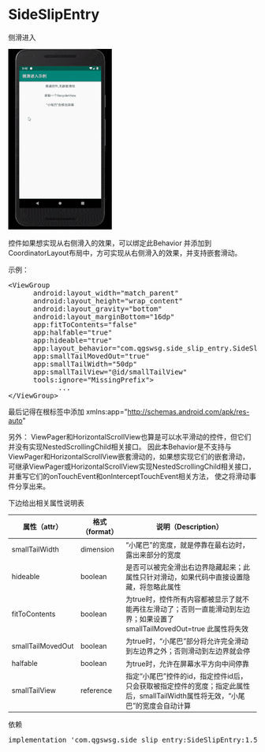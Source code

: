 # SideSlipEntry

侧滑进入 

![效果图](https://github.com/qgswsg/SideslipEntry/blob/master/%E7%A4%BA%E4%BE%8B.gif)

控件如果想实现从右侧滑入的效果，可以绑定此Behavior 并添加到CoordinatorLayout布局中，方可实现从右侧滑入的效果，并支持嵌套滑动。 

示例：
<pre>
&lt;ViewGroup
      android:layout_width=&quot;match_parent&quot;
      android:layout_height=&quot;wrap_content&quot;
      android:layout_gravity=&quot;bottom&quot;
      android:layout_marginBottom=&quot;16dp&quot;
      app:fitToContents=&quot;false&quot;
      app:halfable=&quot;true&quot;
      app:hideable=&quot;true&quot;
      app:layout_behavior=&quot;com.qgswsg.side_slip_entry.SideSlipEntryBehavior&quot;
      app:smallTailMovedOut=&quot;true&quot;
      app:smallTailWidth=&quot;50dp&quot;
      app:smallTailView=&quot;@id/smallTailView&quot;
      tools:ignore=&quot;MissingPrefix&quot;&gt;
            ...
&lt;/ViewGroup&gt;
</pre>
最后记得在根标签中添加 xmlns:app="http://schemas.android.com/apk/res-auto"

另外：
ViewPager和HorizontalScrollView也算是可以水平滑动的控件，但它们并没有实现NestedScrollingChild相关接口。 因此本Behavior是不支持与ViewPager和HorizontalScrollView嵌套滑动的，如果想实现它们的嵌套滑动， 可继承ViewPager或HorizontalScrollView实现NestedScrollingChild相关接口，并重写它们的onTouchEvent和onInterceptTouchEvent相关方法， 使之将滑动事件分享出来。

下边给出相关属性说明表

| 属性（attr） | 格式（format） | 说明（Description） |
| ------ | ------ | ------ |
| smallTailWidth | dimension | “小尾巴”的宽度，就是停靠在最右边时，露出来部分的宽度 |
| hideable | boolean | 是否可以被完全滑出右边界隐藏起来；此属性只针对滑动，如果代码中直接设置隐藏，将忽略此属性 |
| fitToContents | boolean | 为true时，控件所有内容都被显示了就不能再往左滑动了；否则一直能滑动到左边界；如果设置了smallTailMovedOut=true 此属性将失效 |
| smallTailMovedOut | boolean | 为true时，“小尾巴”部分将允许完全滑动到左边界之外；否则滑动到左边界就会停 |
| halfable | boolean | 为true时，允许在屏幕水平方向中间停靠 |
| smallTailView | reference | 指定“小尾巴”控件的id，指定控件id后，只会获取被指定控件的宽度；指定此属性后，smallTailWidth属性将无效，“小尾巴”的宽度会自动计算 |

依赖
<pre>implementation 'com.qgswsg.side_slip_entry:SideSlipEntry:1.5'</pre>
